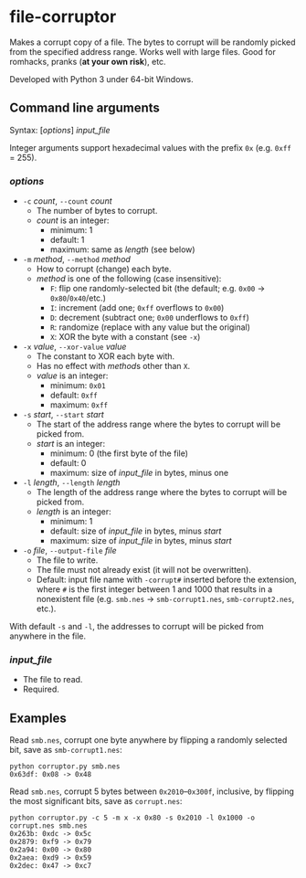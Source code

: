 # file-corruptor
Makes a corrupt copy of a file. The bytes to corrupt will be randomly picked from the specified address range. Works well with large files. Good for romhacks, pranks (**at your own risk**), etc.

Developed with Python 3 under 64-bit Windows.

## Command line arguments

Syntax: [*options*] *input_file*

Integer arguments support hexadecimal values with the prefix `0x` (e.g. `0xff` = 255).

### *options*

* `-c` *count*, `--count` *count*
  * The number of bytes to corrupt.
  * *count* is an integer:
    * minimum: 1
    * default: 1
    * maximum: same as *length* (see below)
* `-m` *method*, `--method` *method*
  * How to corrupt (change) each byte.
  * *method* is one of the following (case insensitive):
    * `F`: flip one randomly-selected bit (the default; e.g. `0x00` &rarr; `0x80`/`0x40`/etc.)
    * `I`: increment (add one; `0xff` overflows to `0x00`)
    * `D`: decrement (subtract one; `0x00` underflows to `0xff`)
    * `R`: randomize (replace with any value but the original)
    * `X`: XOR the byte with a constant (see `-x`)
* `-x` *value*, `--xor-value` *value*
  * The constant to XOR each byte with.
  * Has no effect with *method*s other than `X`.
  * *value* is an integer:
    * minimum: `0x01`
    * default: `0xff`
    * maximum: `0xff`
* `-s` *start*, `--start` *start*
  * The start of the address range where the bytes to corrupt will be picked from.
  * *start* is an integer:
    * minimum: 0 (the first byte of the file)
    * default: 0
    * maximum: size of *input_file* in bytes, minus one
* `-l` *length*, `--length` *length*
  * The length of the address range where the bytes to corrupt will be picked from.
  * *length* is an integer:
    * minimum: 1
    * default: size of *input_file* in bytes, minus *start*
    * maximum: size of *input_file* in bytes, minus *start*
* `-o` *file*, `--output-file` *file*
  * The file to write.
  * The file must not already exist (it will not be overwritten).
  * Default: input file name with `-corrupt#` inserted before the extension, where `#` is the first integer between 1 and 1000 that results in a nonexistent file (e.g. `smb.nes` &rarr; `smb-corrupt1.nes`, `smb-corrupt2.nes`, etc.).

With default `-s` and `-l`, the addresses to corrupt will be picked from anywhere in the file.

### *input_file*
* The file to read.
* Required.

## Examples

Read `smb.nes`, corrupt one byte anywhere by flipping a randomly selected bit, save as `smb-corrupt1.nes`:

```
python corruptor.py smb.nes
0x63df: 0x08 -> 0x48
```

Read `smb.nes`, corrupt 5 bytes between `0x2010`&ndash;`0x300f`, inclusive, by flipping the most significant bits, save as `corrupt.nes`:

```
python corruptor.py -c 5 -m x -x 0x80 -s 0x2010 -l 0x1000 -o corrupt.nes smb.nes
0x263b: 0xdc -> 0x5c
0x2879: 0xf9 -> 0x79
0x2a94: 0x00 -> 0x80
0x2aea: 0xd9 -> 0x59
0x2dec: 0x47 -> 0xc7
```
